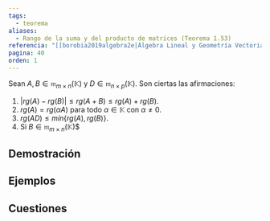 ```yaml
---
tags:
  - teorema
aliases:
  - Rango de la suma y del producto de matrices (Teorema 1.53)
referencia: "[[borobia2019algebra2e|Álgebra Lineal y Geometría Vectorial (2a ed)]]"
pagina: 40
orden: 1
---
```

Sean $A,B \in \mathfrak{m}_{m \times n}(\mathbb{K})$ y $D \in \mathfrak{m}_{n \times p}(\mathbb{K})$. Son ciertas las afirmaciones:
1. $|rg(A)-rg(B)| \leq rg(A+B) \leq rg(A) + rg(B)$.
2. $rg(A) = rg(\alpha A)$ para todo $\alpha \in \mathbb{K}$ con $\alpha \neq 0$.
3. $rg(AD) \leq mín\{rg(A), rg(B)\}$.
4. Si $B \in \mathfrak{m}_{m \times n}(\mathbb{K})$$

## Demostración

## Ejemplos

## Cuestiones
